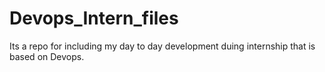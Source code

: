 # Devops_Intern_files

Its a repo for including my day to day development duing internship that is based on Devops.
